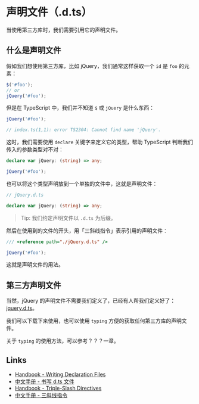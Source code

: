# 声明文件（.d.ts）

当使用第三方库时，我们需要引用它的声明文件。

## 什么是声明文件

假如我们想使用第三方库，比如 jQuery，我们通常这样获取一个 `id` 是 `foo` 的元素：

```js
$('#foo');
// or
jQuery('#foo');
```

但是在 TypeScript 中，我们并不知道 `$` 或 `jQuery` 是什么东西：

```ts
jQuery('#foo');

// index.ts(1,1): error TS2304: Cannot find name 'jQuery'.
```

这时，我们需要使用 `declare` 关键字来定义它的类型，帮助 TypeScript 判断我们传入的参数类型对不对：

```ts
declare var jQuery: (string) => any;

jQuery('#foo');
```

也可以将这个类型声明放到一个单独的文件中，这就是声明文件：

```ts
// jQuery.d.ts

declare var jQuery: (string) => any;
```

> Tip: 我们约定声明文件以 `.d.ts` 为后缀。

然后在使用到的文件的开头，用「三斜线指令」表示引用的声明文件：

```ts
/// <reference path="./jQuery.d.ts" />

jQuery('#foo');
```

这就是声明文件的用法。

## 第三方声明文件

当然，jQuery 的声明文件不需要我们定义了，已经有人帮我们定义好了：[jquery.d.ts](https://github.com/DefinitelyTyped/DefinitelyTyped/blob/master/jquery/jquery.d.ts)。

我们可以下载下来使用，也可以使用 `typing` 方便的获取任何第三方库的声明文件。

关于 `typing` 的使用方法，可以参考？？？一章。

## Links

- [Handbook - Writing Declaration Files](http://www.typescriptlang.org/docs/handbook/writing-declaration-files.html)
- [中文手册 - 书写 d.ts 文件](https://zhongsp.gitbooks.io/typescript-handbook/content/doc/handbook/Writing%20Definition%20Files.html)
- [Handbook - Triple-Slash Directives](http://www.typescriptlang.org/docs/handbook/triple-slash-directives.html)
- [中文手册 - 三斜线指令](https://zhongsp.gitbooks.io/typescript-handbook/content/doc/handbook/Triple-Slash%20Directives.html)
